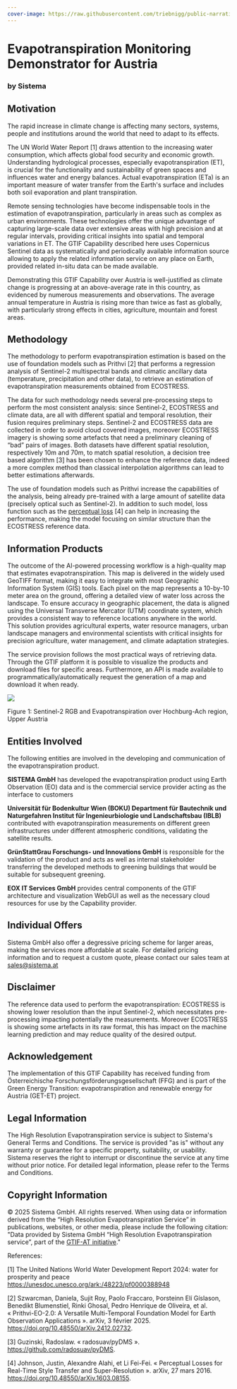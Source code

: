 ```yaml
---
cover-image: https://raw.githubusercontent.com/triebnigg/public-narratives/triebnigg/evapotranspiration-monitoring/assets/triebnigg/evapotranspirationcover-1749285117579.png
---
```

# Evapotranspiration Monitoring Demonstrator for Austria <!--{ as="img" data-fallback-src="https://raw.githubusercontent.com/triebnigg/public-narratives/triebnigg/evapotranspiration-monitoring-2/assets/triebnigg/EvapotranspirationheroShutterstock-1749572586867.jpg" mode="hero" src="https://raw.githubusercontent.com/GTIF-Austria/public-narratives/903579b8525dc7a7dee6664665e1a197c9c832e6/assets/EvapotranspirationheroShutterstock-1749572586867.jpg" }-->
### by Sistema <!--{ style="font-size:1rem;opacity:0.7;margin-top:1rem;" }-->


## Motivation

The rapid increase in climate change is affecting many sectors, systems, people and institutions around the world that need to adapt to its effects. 

The UN World Water Report [1] draws attention to the increasing water consumption, which affects global food security and economic growth. Understanding hydrological processes, especially evapotranspiration (ET), is crucial for the functionality and sustainability of green spaces and influences water and energy balances. Actual evapotranspiration (ETa) is an important measure of water transfer from the Earth's surface and includes both soil evaporation and plant transpiration.

Remote sensing technologies have become indispensable tools in the estimation of evapotranspiration, particularly in areas such as complex as urban environments. These technologies offer the unique advantage of capturing large-scale data over extensive areas with high precision and at regular intervals, providing critical insights into spatial and temporal variations in ET. The GTIF Capability described here uses Copernicus Sentinel data as systematically and periodically available information source allowing to apply the related information service on any place on Earth, provided related in-situ data can be made available.

Demonstrating this GTIF Capability over Austria is well-justified as climate change is progressing at an above-average rate in this country, as evidenced by numerous measurements and observations. The average annual temperature in Austria is rising more than twice as fast as globally, with particularly strong effects in cities, agriculture, mountain and forest areas.


## Methodology
The methodology to perform evapotranspiration estimation is based on the use of foundation models such as Prithvi [2] that performs a regression analysis of Sentinel-2 multispectral bands and climatic ancillary data (temperature, precipitation and other data), to retrieve an estimation of evapotranspiration measurements obtained from ECOSTRESS.

The data for such methodology needs several pre-processing steps to perform the most consistent analysis: since Sentinel-2, ECOSTRESS and climate data, are all with different spatial and temporal resolution, their fusion requires preliminary steps. Sentinel-2 and ECOSTRESS data are collected in order to avoid cloud covered images, moreover ECOSTRESS imagery is showing some artefacts that need a preliminary cleaning of “bad” pairs of images. Both datasets have different spatial resolution, respectively 10m and 70m, to match spatial resolution, a decision tree based algorithm [3] has been chosen to enhance the reference data, indeed a more complex method than classical interpolation algorithms can lead to better estimations afterwards.

The use of foundation models such as Prithvi increase the capabilities of the analysis, being already pre-trained with a large amount of satellite data (precisely optical such as Sentinel-2). In addition to such model, loss function such as the [perceptual loss](https://arxiv.org/abs/1603.08155) [4] can help in increasing the performance, making the model focusing on similar structure than the ECOSTRESS reference data.



## Information Products
The outcome of the AI-powered processing workflow is a high-quality map that estimates evapotranspiration. This map is delivered in the widely used GeoTIFF format, making it easy to integrate with most Geographic Information System (GIS) tools. Each pixel on the map represents a 10-by-10 meter area on the ground, offering a detailed view of water loss across the landscape. To ensure accuracy in geographic placement, the data is aligned using the Universal Transverse Mercator (UTM) coordinate system, which provides a consistent way to reference locations anywhere in the world. This solution provides agricultural experts, water resource managers, urban landscape managers and environmental scientists with critical insights for precision agriculture, water management, and climate adaptation strategies.

The service provision follows the most practical ways of retrieving data. Through the GTIF platform it is possible to visualize the products and download files for specific areas. Furthermore, an API is made available to programmatically/automatically request the generation of a map and download it when ready.

![](https://raw.githubusercontent.com/triebnigg/public-narratives/triebnigg/evapotranspiration-monitoring-2/assets/triebnigg/evapotranspirationcover-1749572352171.png)

Figure 1: Sentinel-2 RGB and Evapotranspiration over Hochburg-Ach region, Upper Austria

## Entities Involved

The following entities are involved in the developing and communication of the evapotranspiration product.

**SISTEMA GmbH** has developed the evapotranspiration product using Earth Observation (EO) data and is the commercial service provider acting as the interface to customers

**Universität für Bodenkultur Wien (BOKU) Department für Bautechnik und Naturgefahren Institut für Ingenieurbiologie und Landschaftsbau (IBLB)** contributed with evapotranspiration measurements on different green infrastructures under different atmospheric conditions, validating the satellite results.

**GrünStattGrau Forschungs- und Innovations GmbH** is responsible for the validation of the product and acts as well as internal stakeholder transferring the developed methods to greening buildings that would be suitable for subsequent greening.

**EOX IT Services GmbH** provides central components of the GTIF architecture and visualization WebGUI as well as the necessary cloud resources for use by the Capability provider.



## Individual Offers
Sistema GmbH also offer a degressive pricing scheme for larger areas, making the services more affordable at scale. For detailed pricing information and to request a custom quote, please contact our sales team at sales@sistema.at

## Disclaimer

The reference data used to perform the evapotranspiration: ECOSTRESS is showing lower resolution than the input Sentinel-2, which necessitates pre-processing impacting potentially the measurements. Moreover ECOSTRESS is showing some artefacts in its raw format, this has impact on the machine learning prediction and may reduce quality of the desired output.

## Acknowledgement

The implementation of this GTIF Capability has received funding from Österreichische Forschungsförderungsgesellschaft (FFG) and is part of the Green Energy Transition: evapotranspiration and renewable energy for Austria (GET-ET) project.

## Legal Information

The High Resolution Evapotranspiration service is subject to Sistema's General Terms and Conditions. The service is provided "as is" without any warranty or guarantee for a specific property, suitability, or usability. Sistema reserves the right to interrupt or discontinue the service at any time without prior notice. For detailed legal information, please refer to the Terms and Conditions.

## Copyright Information

© 2025 Sistema GmbH. All rights reserved. When using data or information derived from the “High Resolution Evapotranspiration Service” in publications, websites, or other media, please include the following citation: "Data provided by Sistema GmbH “High Resolution Evapotranspiration service”, part of the [GTIF-AT initiative](https://gtif-austria.info/narratives/evapotranspiration\_maps)."

References:

[1]  The United Nations World Water Development Report 2024: water for prosperity and peace <https://unesdoc.unesco.org/ark:/48223/pf0000388948> 

[2] Szwarcman, Daniela, Sujit Roy, Paolo Fraccaro, Þorsteinn Elí Gíslason, Benedikt Blumenstiel, Rinki Ghosal, Pedro Henrique de Oliveira, et al. « Prithvi-EO-2.0: A Versatile Multi-Temporal Foundation Model for Earth Observation Applications ». arXiv, 3 février 2025. <https://doi.org/10.48550/arXiv.2412.02732>. 

[3] Guzinski, Radoslaw. « radosuav/pyDMS ». <https://github.com/radosuav/pyDMS>. 

[4] Johnson, Justin, Alexandre Alahi, et Li Fei-Fei. « Perceptual Losses for Real-Time Style Transfer and Super-Resolution ». arXiv, 27 mars 2016. <https://doi.org/10.48550/arXiv.1603.08155>. 
